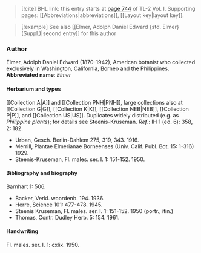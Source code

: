 > [!cite] BHL link: this entry starts at [page 744](https://www.biodiversitylibrary.org/page/33120875) of TL-2 Vol. I.
> Supporting pages: [[Abbreviations|abbreviations]], [[Layout key|layout key]].

> [!example] See also [[Elmer, Adolph Daniel Edward {std. Elmer} (Suppl.)|second entry]] for this author

### Author

Elmer, Adolph Daniel Edward (1870-1942), American botanist who collected exclusively in Washington, California, Borneo and the Philippines. 
**Abbreviated name**: *Elmer*

#### Herbarium and types

[[Collection A|A]] and [[Collection PNH|PNH]], large collections also at [[Collection G|G]], [[Collection K|K]], [[Collection NEB|NEB]], [[Collection P|P]], and [[Collection US|US]]. Duplicates widely distributed (e.g. as *Philippine plants*); for details see Steenis-Kruseman.
*Ref*.: IH 1 (ed. 6): 358, 2: 182.
- Urban, Gesch. Berlin-Dahlem 275, 319, 343. 1916.
- Merrill, Plantae Elmerianae Borneenses (Univ. Calif. Publ. Bot. 15: 1-316) 1929.
- Steenis-Kruseman, Fl. males. ser. I. 1: 151-152. 1950.

#### Bibliography and biography

Barnhart 1: 506.
- Backer, Verkl. woordenb. 194. 1936.
- Herre, Science 101: 477-478. 1945.
- Steenis Kruseman, Fl. males. ser. I. 1: 151-152. 1950 (portr., itin.)
- Thomas, Contr. Dudley Herb. 5: 154. 1961.

#### Handwriting

Fl. males. ser. I. 1: cxlix. 1950.

